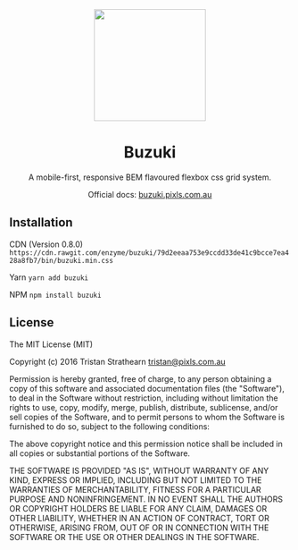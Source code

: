 <div align="center"><img src="https://user-images.githubusercontent.com/2805249/29236167-525af9ce-7f4a-11e7-908b-13a3d46aeea9.png" height="200" /></div>
<h1 align="center">Buzuki</h1>
<p align="center">A mobile-first, responsive BEM flavoured flexbox css grid system.</p>
<p align="center">Official docs: <a href="https://buzuki.pixls.com.au/">buzuki.pixls.com.au</a></p>

## Installation
CDN (Version 0.8.0)
`https://cdn.rawgit.com/enzyme/buzuki/79d2eeaa753e9ccdd33de41c9bcce7ea428a8fb7/bin/buzuki.min.css`

Yarn
`yarn add buzuki`

NPM
`npm install buzuki`

## License
The MIT License (MIT)

Copyright (c) 2016 Tristan Strathearn <tristan@pixls.com.au>

Permission is hereby granted, free of charge, to any person obtaining a copy
of this software and associated documentation files (the "Software"), to deal
in the Software without restriction, including without limitation the rights
to use, copy, modify, merge, publish, distribute, sublicense, and/or sell
copies of the Software, and to permit persons to whom the Software is
furnished to do so, subject to the following conditions:

The above copyright notice and this permission notice shall be included in all
copies or substantial portions of the Software.

THE SOFTWARE IS PROVIDED "AS IS", WITHOUT WARRANTY OF ANY KIND, EXPRESS OR
IMPLIED, INCLUDING BUT NOT LIMITED TO THE WARRANTIES OF MERCHANTABILITY,
FITNESS FOR A PARTICULAR PURPOSE AND NONINFRINGEMENT. IN NO EVENT SHALL THE
AUTHORS OR COPYRIGHT HOLDERS BE LIABLE FOR ANY CLAIM, DAMAGES OR OTHER
LIABILITY, WHETHER IN AN ACTION OF CONTRACT, TORT OR OTHERWISE, ARISING FROM,
OUT OF OR IN CONNECTION WITH THE SOFTWARE OR THE USE OR OTHER DEALINGS IN THE
SOFTWARE.
